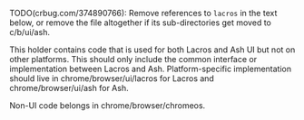 TODO(crbug.com/374890766): Remove references to `lacros` in the text below,
or remove the file altogether if its sub-directories get moved to c/b/ui/ash.

This holder contains code that is used for both Lacros and Ash UI but not on
other platforms. This should only include the common interface or
implementation between Lacros and Ash. Platform-specific implementation should
live in chrome/browser/ui/lacros for Lacros and chrome/browser/ui/ash for Ash.

Non-UI code belongs in chrome/browser/chromeos.
